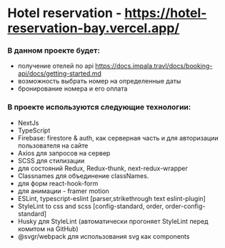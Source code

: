 # Hotel reservation - https://hotel-reservation-bay.vercel.app/

### В данном проекте будет:

- получение отелей по api https://docs.impala.travl/docs/booking-api/docs/getting-started.md
- возможность выбрать номер на определенные даты
- бронирование номера и его оплата

### В проекте используются следующие технологии:

- NextJs
- TypeScript
- Firebase: firestore & auth, как серверная часть и для авторизации пользователя на сайте
- Axios для запросов на сервер
- SCSS для стилизации
- для состояний Redux, Redux-thunk, next-redux-wrapper 
- Classnames для объединение classNames.
- для форм react-hook-form
- для анимации - framer motion
- ESLint, typescript-eslint [parser,strikethrough text eslint-plugin]
- StyleLint to css and scss [config-standard, order, order-config-standard]
- Husky для StyleLint (автоматически прогоняет StyleLint перед комитом на GitHub)
- @svgr/webpack для использования svg как components

